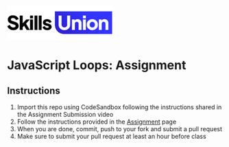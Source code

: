 [<img src="assets/images/su-logo.png" alt="Skills Union Logo" height="80px" />](https://www.skillsunion.com/)

# JavaScript Loops: Assignment

## Instructions

1. Import this repo using CodeSandbox following the instructions shared in the Assignment Submission​ video
1. Follow the instructions provided in the [Assignment](Assignment.md) page
1. When you are done, commit, push to your fork and submit a pull request
1. Make sure to submit your pull request at least an hour before class
